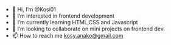 - 👋 Hi, I’m @Kosi01
- 👀 I’m interested in frontend development
- 🌱 I’m currently learning HTML,CSS and Javascript
- 💞️ I’m looking to collaborate on mini projects on frontend dev.
- 📫 How to reach me kosy.anako@gmail.com

<!---
Kosi01/Kosi01 is a ✨ special ✨ repository because its `README.md` (this file) appears on your GitHub profile.
You can click the Preview link to take a look at your changes.
--->

